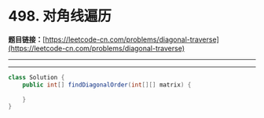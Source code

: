 # 498. 对角线遍历

**题目链接：**[https://leetcode-cn.com/problems/diagonal-traverse](https://leetcode-cn.com/problems/diagonal-traverse)

---

<Cards card="leetcode_498_diagonal-traverse"></Cards>

---

```java
class Solution {
    public int[] findDiagonalOrder(int[][] matrix) {
        
    }
}
```